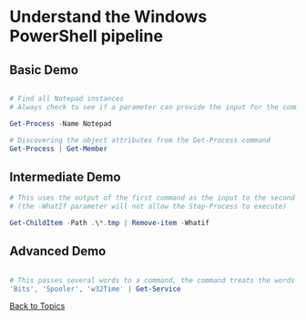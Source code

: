 # Understand the Windows PowerShell pipeline

## Basic Demo

```PowerShell

# Find all Notepad instances
# Always check to see if a parameter can provide the input for the command, before using traditional pipelines 

Get-Process -Name Notepad

# Discovering the object attributes from the Get-Process command
Get-Process | Get-Member
```

## Intermediate Demo

```PowerShell
# This uses the output of the first command as the input to the second command
# (the -WhatIf parameter will not allow the Stop-Process to execute)

Get-ChildItem -Path .\*.tmp | Remove-item -Whatif

```

## Advanced Demo

```PowerShell

# This passes several words to a command, the command treats the words as input
'Bits', 'Spooler', 'w32Time' | Get-Service


```



[Back to Topics](../README.md#morning-session)

